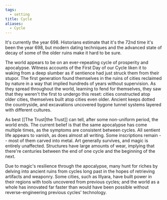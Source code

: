 ```yaml
---
tags:
  - setting
title: Cycle
aliases:
  - Cycle
---
```


It's currently the year 698. Historians estimate that it's the 72nd time it's been the year 698, but modern dating techniques and the advanced state of decay of some of the older ruins make it hard to be sure.

The world appears to be on an ever-repeating cycle of prosperity and apocalypse. Witness accounts of the First Day of our Cycle liken it to waking from a deep slumber as if sentience had just struck them from their stupor. The first generation found themselves in the ruins of cities reclaimed by nature in a way that implied hundreds of years without supervision. As they spread throughout the world, learning to fend for themselves, they saw that they weren't the first to undergo this reset: cities constructed atop older cities, themselves built atop cities even older. Ancient keeps dotted the countryside, and excavations uncovered bygone tunnel systems layered with different cultures.

As best [[The Trust|the Trust]] can tell, after some non-uniform period, the world ends. The current belief is that the same apocalypse has come multiple times, as the symptoms are consistent between cycles. All sentient life appears to vanish, as does almost all writing. Some inscriptions remain -- most of them carved into metal. Art generally survives, and magic is entirely unaffected. Structures have large amounts of wear, implying that there're centuries between the end of one cycle and the beginning of the next.

Due to magic's resilience through the apocalypse, many hunt for riches by delving into ancient ruins from cycles long past in the hopes of retrieving artifacts and weaponry. Some cities, such as Illyara, have built power in their regions with tools uncovered from previous cycles; and the world as a whole has innovated far faster than would have been possible without reverse-engineering previous cycles' technology.